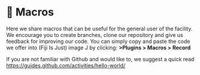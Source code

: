 # :microscope: Macros

Here we share macros that can be useful for the general user of the facility. We encourage you to create branches, clone our repository and give us feedback for improving our code. 
You can simply copy and paste the code we offer into (Fiji Is Just) image J by clicking: 
**>Plugins > Macros > Record**

If you are not familiar with Github and would like to, we suggest a quick read https://guides.github.com/activities/hello-world/
